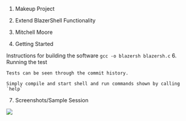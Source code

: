 1. Makeup Project

2. Extend BlazerShell Functionality

3. Mitchell Moore

4. Getting Started

Instructions for building the software
```gcc -o blazersh blazersh.c```
6. Running the test
	
	Tests can be seen through the commit history.
	
	Simply compile and start shell and run commands shown by calling `help`
7. Screenshots/Sample Session

![](example.png)
